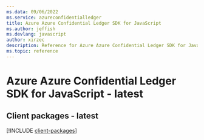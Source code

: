 ```yaml
---
ms.data: 09/06/2022
ms.service: azureconfidentialledger
title: Azure Azure Confidential Ledger SDK for JavaScript
ms.author: jeffish
ms.devlang: javascript
author: xirzec
description: Reference for Azure Azure Confidential Ledger SDK for JavaScript
ms.topic: reference
---
```

# Azure Azure Confidential Ledger SDK for JavaScript - latest

## Client packages - latest
[!INCLUDE [client-packages](azure-confidential-ledger-client-index.md)]
